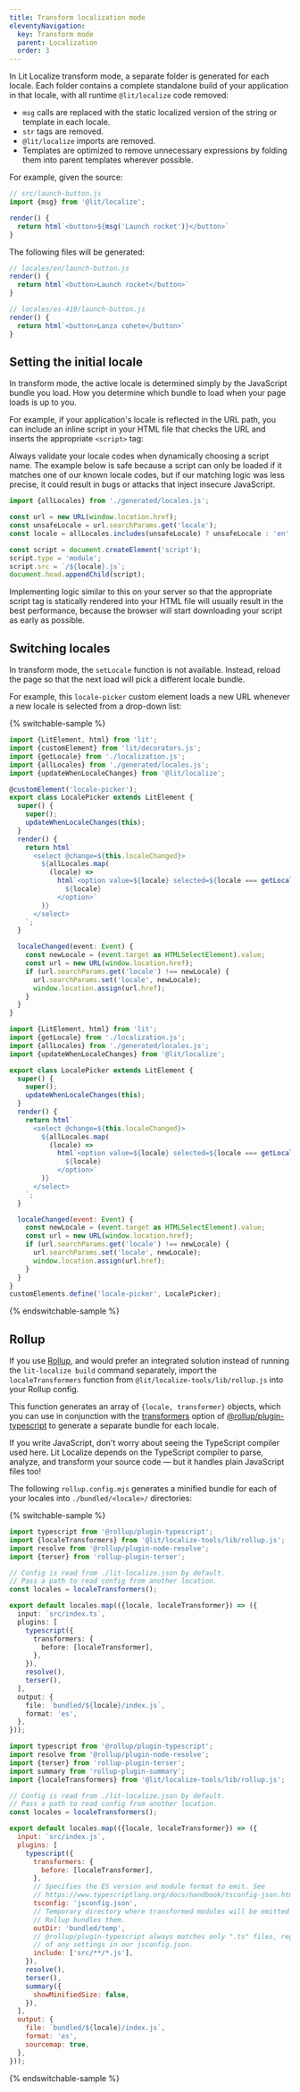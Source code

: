 ```yaml
---
title: Transform localization mode
eleventyNavigation:
  key: Transform mode
  parent: Localization
  order: 3
---
```


In Lit Localize transform mode, a separate folder is generated for each locale.
Each folder contains a complete standalone build of your application in that
locale, with all runtime `@lit/localize` code removed:

- `msg` calls are replaced with the static localized version of the string or
  template in each locale.
- `str` tags are removed.
- `@lit/localize` imports are removed.
- Templates are optimized to remove unnecessary expressions by folding them into
  parent templates wherever possible.

For example, given the source:

```js
// src/launch-button.js
import {msg} from '@lit/localize';

render() {
  return html`<button>${msg('Launch rocket')}</button>`
}
```

The following files will be generated:

```js
// locales/en/launch-button.js
render() {
  return html`<button>Launch rocket</button>`
}

// locales/es-419/launch-button.js
render() {
  return html`<button>Lanza cohete</button>`
}
```

## Setting the initial locale

In transform mode, the active locale is determined simply by the JavaScript
bundle you load. How you determine which bundle to load when your page loads is
up to you.

For example, if your application's locale is reflected in the URL path, you can
include an inline script in your HTML file that checks the URL and inserts the
appropriate `<script>` tag:

<div class="alert alert-warning">

Always validate your locale codes when dynamically choosing a script name. The
example below is safe because a script can only be loaded if it matches one of
our known locale codes, but if our matching logic was less precise, it could
result in bugs or attacks that inject insecure JavaScript.

</div>

```js
import {allLocales} from './generated/locales.js';

const url = new URL(window.location.href);
const unsafeLocale = url.searchParams.get('locale');
const locale = allLocales.includes(unsafeLocale) ? unsafeLocale : 'en';

const script = document.createElement('script');
script.type = 'module';
script.src = `/${locale}.js`;
document.head.appendChild(script);
```

Implementing logic similar to this on your server so that the appropriate script
tag is statically rendered into your HTML file will usually result in the best
performance, because the browser will start downloading your script as early as
possible.

## Switching locales

In transform mode, the `setLocale` function is not available. Instead, reload
the page so that the next load will pick a different locale bundle.

For example, this `locale-picker` custom element loads a new URL whenever a new
locale is selected from a drop-down list:

{% switchable-sample %}

```ts
import {LitElement, html} from 'lit';
import {customElement} from 'lit/decorators.js';
import {getLocale} from './localization.js';
import {allLocales} from './generated/locales.js';
import {updateWhenLocaleChanges} from '@lit/localize';

@customElement('locale-picker');
export class LocalePicker extends LitElement {
  super() {
    super();
    updateWhenLocaleChanges(this);
  }
  render() {
    return html`
      <select @change=${this.localeChanged}>
        ${allLocales.map(
          (locale) =>
            html`<option value=${locale} selected=${locale === getLocale()}>
              ${locale}
            </option>`
        )}
      </select>
    `;
  }

  localeChanged(event: Event) {
    const newLocale = (event.target as HTMLSelectElement).value;
    const url = new URL(window.location.href);
    if (url.searchParams.get('locale') !== newLocale) {
      url.searchParams.set('locale', newLocale);
      window.location.assign(url.href);
    }
  }
}
```

```js
import {LitElement, html} from 'lit';
import {getLocale} from './localization.js';
import {allLocales} from './generated/locales.js';
import {updateWhenLocaleChanges} from '@lit/localize';

export class LocalePicker extends LitElement {
  super() {
    super();
    updateWhenLocaleChanges(this);
  }
  render() {
    return html`
      <select @change=${this.localeChanged}>
        ${allLocales.map(
          (locale) =>
            html`<option value=${locale} selected=${locale === getLocale()}>
              ${locale}
            </option>`
        )}
      </select>
    `;
  }

  localeChanged(event: Event) {
    const newLocale = (event.target as HTMLSelectElement).value;
    const url = new URL(window.location.href);
    if (url.searchParams.get('locale') !== newLocale) {
      url.searchParams.set('locale', newLocale);
      window.location.assign(url.href);
    }
  }
}
customElements.define('locale-picker', LocalePicker);
```

{% endswitchable-sample %}

## Rollup

If you use <a href="https://rollupjs.org/" target="_blank"
rel="noopener">Rollup</a>, and would prefer an integrated solution instead of
running the `lit-localize build` command separately, import the
`localeTransformers` function from `@lit/localize-tools/lib/rollup.js` into your
Rollup config.

This function generates an array of `{locale, transformer}` objects, which you
can use in conjunction with the
<a href="https://github.com/rollup/plugins/tree/master/packages/typescript/#transformers" target="_blank" rel="noopener">transformers</a>
option of
<a href="https://www.npmjs.com/package/@rollup/plugin-typescript" target="_blank" rel="noopener">@rollup/plugin-typescript</a>
to generate a separate bundle for each locale.

<div class="alert alert-info">

If you write JavaScript, don't worry about seeing the TypeScript compiler used
here. Lit Localize depends on the TypeScript compiler to parse, analyze, and
transform your source code — but it handles plain JavaScript files too!

</div>

The following `rollup.config.mjs` generates a minified bundle for each of your
locales into `./bundled/<locale>/` directories:


{% switchable-sample %}

```ts
import typescript from '@rollup/plugin-typescript';
import {localeTransformers} from '@lit/localize-tools/lib/rollup.js';
import resolve from '@rollup/plugin-node-resolve';
import {terser} from 'rollup-plugin-terser';

// Config is read from ./lit-localize.json by default.
// Pass a path to read config from another location.
const locales = localeTransformers();

export default locales.map(({locale, localeTransformer}) => ({
  input: `src/index.ts`,
  plugins: [
    typescript({
      transformers: {
        before: [localeTransformer],
      },
    }),
    resolve(),
    terser(),
  ],
  output: {
    file: `bundled/${locale}/index.js`,
    format: 'es',
  },
}));
```

```js
import typescript from '@rollup/plugin-typescript';
import resolve from '@rollup/plugin-node-resolve';
import {terser} from 'rollup-plugin-terser';
import summary from 'rollup-plugin-summary';
import {localeTransformers} from '@lit/localize-tools/lib/rollup.js';

// Config is read from ./lit-localize.json by default.
// Pass a path to read config from another location.
const locales = localeTransformers();

export default locales.map(({locale, localeTransformer}) => ({
  input: `src/index.js`,
  plugins: [
    typescript({
      transformers: {
        before: [localeTransformer],
      },
      // Specifies the ES version and module format to emit. See
      // https://www.typescriptlang.org/docs/handbook/tsconfig-json.html
      tsconfig: 'jsconfig.json',
      // Temporary directory where transformed modules will be emitted before
      // Rollup bundles them.
      outDir: 'bundled/temp',
      // @rollup/plugin-typescript always matches only ".ts" files, regardless
      // of any settings in our jsconfig.json.
      include: ['src/**/*.js'],
    }),
    resolve(),
    terser(),
    summary({
      showMinifiedSize: false,
    }),
  ],
  output: {
    file: `bundled/${locale}/index.js`,
    format: 'es',
    sourcemap: true,
  },
}));
```

{% endswitchable-sample %}
